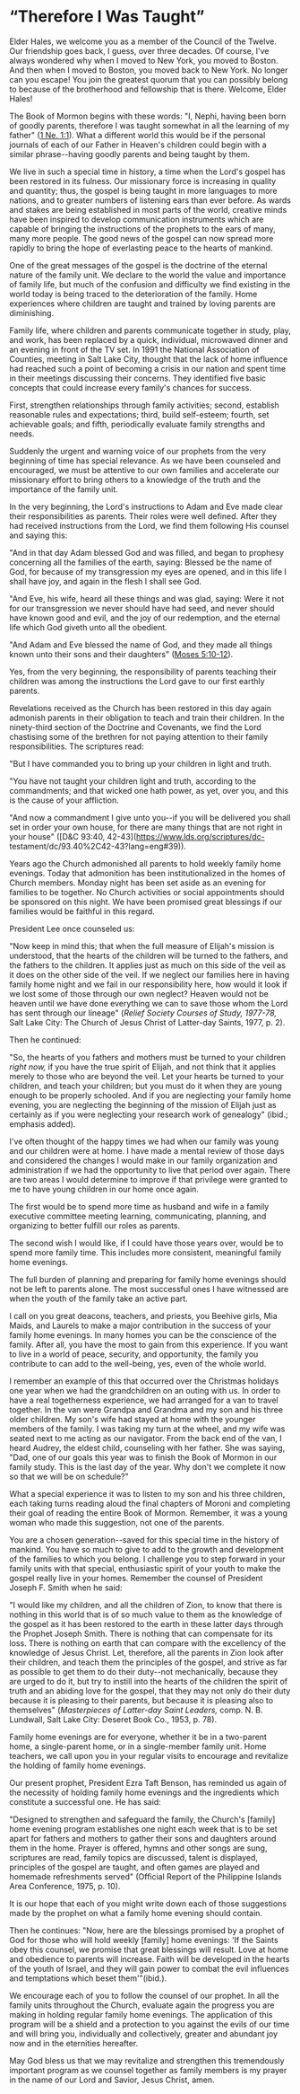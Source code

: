 # “Therefore I Was Taught”

Elder Hales, we welcome you as a member of the Council of the Twelve. Our
friendship goes back, I guess, over three decades. Of course, I've always
wondered why when I moved to New York, you moved to Boston. And then when I
moved to Boston, you moved back to New York. No longer can you escape! You
join the greatest quorum that you can possibly belong to because of the
brotherhood and fellowship that is there. Welcome, Elder Hales!

The Book of Mormon begins with these words: "I, Nephi, having been born of
goodly parents, therefore I was taught somewhat in all the learning of my
father" ([1 Ne.
1:1](https://www.lds.org/scriptures/bofm/1-ne/1.1?lang=eng#0)). What a
different world this would be if the personal journals of each of our Father
in Heaven's children could begin with a similar phrase--having goodly parents
and being taught by them.

We live in such a special time in history, a time when the Lord's gospel has
been restored in its fulness. Our missionary force is increasing in quality
and quantity; thus, the gospel is being taught in more languages to more
nations, and to greater numbers of listening ears than ever before. As wards
and stakes are being established in most parts of the world, creative minds
have been inspired to develop communication instruments which are capable of
bringing the instructions of the prophets to the ears of many, many more
people. The good news of the gospel can now spread more rapidly to bring the
hope of everlasting peace to the hearts of mankind.

One of the great messages of the gospel is the doctrine of the eternal nature
of the family unit. We declare to the world the value and importance of family
life, but much of the confusion and difficulty we find existing in the world
today is being traced to the deterioration of the family. Home experiences
where children are taught and trained by loving parents are diminishing.

Family life, where children and parents communicate together in study, play,
and work, has been replaced by a quick, individual, microwaved dinner and an
evening in front of the TV set. In 1991 the National Association of Counties,
meeting in Salt Lake City, thought that the lack of home influence had reached
such a point of becoming a crisis in our nation and spent time in their
meetings discussing their concerns. They identified five basic concepts that
could increase every family's chances for success.

First, strengthen relationships through family activities; second, establish
reasonable rules and expectations; third, build self-esteem; fourth, set
achievable goals; and fifth, periodically evaluate family strengths and needs.

Suddenly the urgent and warning voice of our prophets from the very beginning
of time has special relevance. As we have been counseled and encouraged, we
must be attentive to our own families and accelerate our missionary effort to
bring others to a knowledge of the truth and the importance of the family
unit.

In the very beginning, the Lord's instructions to Adam and Eve made clear
their responsibilities as parents. Their roles were well defined. After they
had received instructions from the Lord, we find them following His counsel
and saying this:

"And in that day Adam blessed God and was filled, and began to prophesy
concerning all the families of the earth, saying: Blessed be the name of God,
for because of my transgression my eyes are opened, and in this life I shall
have joy, and again in the flesh I shall see God.

"And Eve, his wife, heard all these things and was glad, saying: Were it not
for our transgression we never should have had seed, and never should have
known good and evil, and the joy of our redemption, and the eternal life which
God giveth unto all the obedient.

"And Adam and Eve blessed the name of God, and they made all things known unto
their sons and their daughters" ([Moses
5:10-12](https://www.lds.org/scriptures/pgp/moses/5.10-12?lang=eng#9)).

Yes, from the very beginning, the responsibility of parents teaching their
children was among the instructions the Lord gave to our first earthly
parents.

Revelations received as the Church has been restored in this day again
admonish parents in their obligation to teach and train their children. In the
ninety-third section of the Doctrine and Covenants, we find the Lord
chastising some of the brethren for not paying attention to their family
responsibilities. The scriptures read:

"But I have commanded you to bring up your children in light and truth.

"You have not taught your children light and truth, according to the
commandments; and that wicked one hath power, as yet, over you, and this is
the cause of your affliction.

"And now a commandment I give unto you--if you will be delivered you shall set
in order your own house, for there are many things that are not right in your
house" ([D&amp;C 93:40, 42-43](https://www.lds.org/scriptures/dc-
testament/dc/93.40%2C42-43?lang=eng#39)).

Years ago the Church admonished all parents to hold weekly family home
evenings. Today that admonition has been institutionalized in the homes of
Church members. Monday night has been set aside as an evening for families to
be together. No Church activities or social appointments should be sponsored
on this night. We have been promised great blessings if our families would be
faithful in this regard.

President Lee once counseled us:

"Now keep in mind this; that when the full measure of Elijah's mission is
understood, that the hearts of the children will be turned to the fathers, and
the fathers to the children. It applies just as much on this side of the veil
as it does on the other side of the veil. If we neglect our families here in
having family home night and we fail in our responsibility here, how would it
look if we lost some of those through our own neglect? Heaven would not be
heaven until we have done everything we can to save those whom the Lord has
sent through our lineage" (_Relief Society Courses of Study, 1977-78,_ Salt
Lake City: The Church of Jesus Christ of Latter-day Saints, 1977, p. 2).

Then he continued:

"So, the hearts of you fathers and mothers must be turned to your children
_right now,_ if you have the true spirit of Elijah, and not think that it
applies merely to those who are beyond the veil. Let your hearts be turned to
your children, and teach your children; but you must do it when they are young
enough to be properly schooled. And if you are neglecting your family home
evening, you are neglecting the beginning of the mission of Elijah just as
certainly as if you were neglecting your research work of genealogy" (ibid.;
emphasis added).

I've often thought of the happy times we had when our family was young and our
children were at home. I have made a mental review of those days and
considered the changes I would make in our family organization and
administration if we had the opportunity to live that period over again. There
are two areas I would determine to improve if that privilege were granted to
me to have young children in our home once again.

The first would be to spend more time as husband and wife in a family
executive committee meeting learning, communicating, planning, and organizing
to better fulfill our roles as parents.

The second wish I would like, if I could have those years over, would be to
spend more family time. This includes more consistent, meaningful family home
evenings.

The full burden of planning and preparing for family home evenings should not
be left to parents alone. The most successful ones I have witnessed are when
the youth of the family take an active part.

I call on you great deacons, teachers, and priests, you Beehive girls, Mia
Maids, and Laurels to make a major contribution in the success of your family
home evenings. In many homes you can be the conscience of the family. After
all, you have the most to gain from this experience. If you want to live in a
world of peace, security, and opportunity, the family you contribute to can
add to the well-being, yes, even of the whole world.

I remember an example of this that occurred over the Christmas holidays one
year when we had the grandchildren on an outing with us. In order to have a
real togetherness experience, we had arranged for a van to travel together. In
the van were Grandpa and Grandma and my son and his three older children. My
son's wife had stayed at home with the younger members of the family. I was
taking my turn at the wheel, and my wife was seated next to me acting as our
navigator. From the back end of the van, I heard Audrey, the eldest child,
counseling with her father. She was saying, "Dad, one of our goals this year
was to finish the Book of Mormon in our family study. This is the last day of
the year. Why don't we complete it now so that we will be on schedule?"

What a special experience it was to listen to my son and his three children,
each taking turns reading aloud the final chapters of Moroni and completing
their goal of reading the entire Book of Mormon. Remember, it was a young
woman who made this suggestion, not one of the parents.

You are a chosen generation--saved for this special time in the history of
mankind. You have so much to give to add to the growth and development of the
families to which you belong. I challenge you to step forward in your family
units with that special, enthusiastic spirit of your youth to make the gospel
really live in your homes. Remember the counsel of President Joseph F. Smith
when he said:

"I would like my children, and all the children of Zion, to know that there is
nothing in this world that is of so much value to them as the knowledge of the
gospel as it has been restored to the earth in these latter days through the
Prophet Joseph Smith. There is nothing that can compensate for its loss. There
is nothing on earth that can compare with the excellency of the knowledge of
Jesus Christ. Let, therefore, all the parents in Zion look after their
children, and teach them the principles of the gospel, and strive as far as
possible to get them to do their duty--not mechanically, because they are
urged to do it, but try to instill into the hearts of the children the spirit
of truth and an abiding love for the gospel, that they may not only do their
duty because it is pleasing to their parents, but because it is pleasing also
to themselves" (_Masterpieces of Latter-day Saint Leaders,_ comp. N. B.
Lundwall, Salt Lake City: Deseret Book Co., 1953, p. 78).

Family home evenings are for everyone, whether it be in a two-parent home, a
single-parent home, or in a single-member family unit. Home teachers, we call
upon you in your regular visits to encourage and revitalize the holding of
family home evenings.

Our present prophet, President Ezra Taft Benson, has reminded us again of the
necessity of holding family home evenings and the ingredients which constitute
a successful one. He has said:

"Designed to strengthen and safeguard the family, the Church's [family] home
evening program establishes one night each week that is to be set apart for
fathers and mothers to gather their sons and daughters around them in the
home. Prayer is offered, hymns and other songs are sung, scriptures are read,
family topics are discussed, talent is displayed, principles of the gospel are
taught, and often games are played and homemade refreshments served" (Official
Report of the Philippine Islands Area Conference, 1975, p. 10).

It is our hope that each of you might write down each of those suggestions
made by the prophet on what a family home evening should contain.

Then he continues: "Now, here are the blessings promised by a prophet of God
for those who will hold weekly [family] home evenings: 'If the Saints obey
this counsel, we promise that great blessings will result. Love at home and
obedience to parents will increase. Faith will be developed in the hearts of
the youth of Israel, and they will gain power to combat the evil influences
and temptations which beset them'"(ibid.).

We encourage each of you to follow the counsel of our prophet. In all the
family units throughout the Church, evaluate again the progress you are making
in holding regular family home evenings. The application of this program will
be a shield and a protection to you against the evils of our time and will
bring you, individually and collectively, greater and abundant joy now and in
the eternities hereafter.

May God bless us that we may revitalize and strengthen this tremendously
important program as we counsel together as family members is my prayer in the
name of our Lord and Savior, Jesus Christ, amen.

